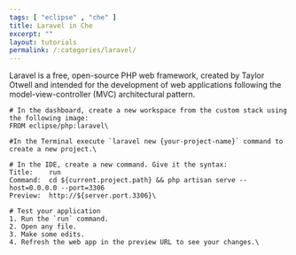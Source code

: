```yaml
---
tags: [ "eclipse" , "che" ]
title: Laravel in Che
excerpt: ""
layout: tutorials
permalink: /:categories/laravel/
---
```

Laravel is a free, open-source PHP web framework, created by Taylor Otwell and intended for the development of web applications following the model-view-controller (MVC) architectural pattern.
```text  
# In the dashboard, create a new workspace from the custom stack using the following image:
FROM eclipse/php:laravel\
```

```text  
#In the Terminal execute `laravel new {your-project-name}` command to create a new project.\
```

```text  
# In the IDE, create a new command. Give it the syntax:
Title:    run
Command:  cd ${current.project.path} && php artisan serve --host=0.0.0.0 --port=3306
Preview:  http://${server.port.3306}\
```

```text  
# Test your application
1. Run the `run` command.
2. Open any file.
3. Make some edits.
4. Refresh the web app in the preview URL to see your changes.\
```
